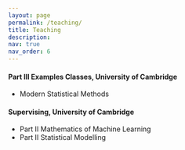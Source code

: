 ```yaml
---
layout: page
permalink: /teaching/
title: Teaching
description: 
nav: true
nav_order: 6
---
```


#### Part III Examples Classes, University of Cambridge
- Modern Statistical Methods

#### Supervising, University of Cambridge
- Part II Mathematics of Machine Learning
- Part II Statistical Modelling
